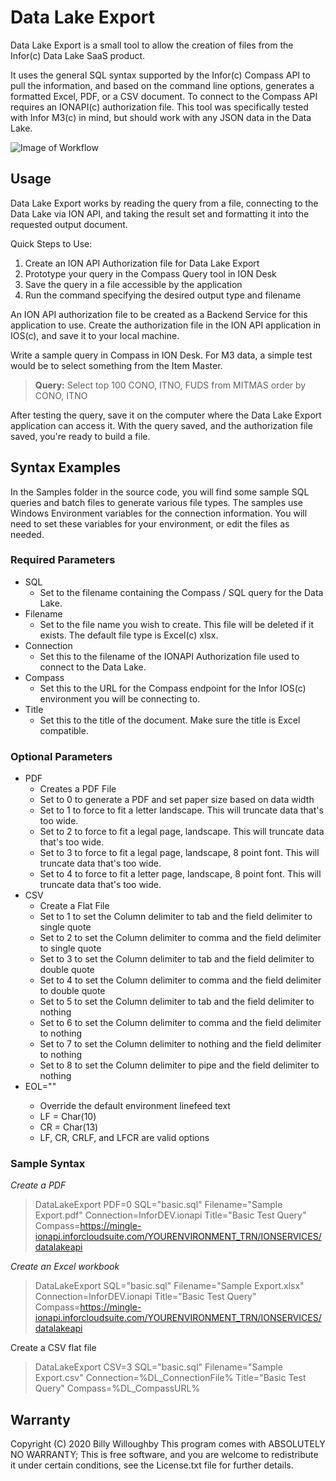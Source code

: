 

# Data Lake Export

Data Lake Export is a small tool to allow the creation of files from the Infor(c) Data Lake SaaS product.  

It uses the general SQL syntax supported by the Infor(c) Compass API to pull the information, and based on the command line options, generates a formatted Excel, PDF, or a CSV document.  To connect to the Compass API requires an IONAPI(c) authorization file.  This tool was specifically tested with Infor M3(c) in mind, but should work with any JSON data in the Data Lake.

![Image of Workflow](https://billywilloughby.com/downloads/Data%20Lake%20Export%20Flow.png)

<!--```mermaid-->
<!--graph LR;-->
<!--A[Data Lake Export] - - Compass API - -> B((Infor Data Lake))-->
<!--C[Result Data]; D[Output Document];-->
<!--B - -> C;-->
<!--C - -> D;-->
<!--```-->

## Usage
Data Lake Export works by reading the query from a file, connecting to the Data Lake via ION API, and taking the result set and formatting it into the requested output document. 

Quick Steps to Use:

 1. Create an ION API Authorization file for Data Lake Export
 2. Prototype your query in the Compass Query tool in ION Desk
 3. Save the query in a file accessible by the application
 4. Run the command specifying the desired output type and filename

An ION API authorization file to be created as a Backend Service for this application to use.  Create the authorization file in the ION API application in IOS(c), and save it to your local machine. 

Write a sample query in Compass in ION Desk.  For M3 data, a simple test would be to select something from the Item Master.

> **Query:** Select top 100 CONO, ITNO, FUDS from MITMAS order by CONO, ITNO

After testing the query, save it on the computer where the Data Lake Export application can access it.  With the query saved, and the authorization file saved, you're ready to build a file.


## Syntax Examples
In the Samples folder in the source code, you will find some sample SQL queries and batch files to generate various file types.  The samples use Windows Environment variables for the connection information.  You will need to set these variables for your environment, or edit the files as needed.
### Required Parameters
 - SQL
	 - Set to the filename containing the Compass / SQL query for the Data Lake.
 - Filename
	 - Set to the file name you wish to create.  This file will be deleted if it exists.  The default file type is Excel(c) xlsx.
 - Connection
	 - Set this to the filename of the IONAPI Authorization file used to connect to the Data Lake.
 - Compass
	 - Set this to the URL for the Compass endpoint for the Infor IOS(c) environment you will be connecting to.
 - Title
	 - Set this to the title of the document.  Make sure the title is Excel compatible.
### Optional Parameters
 - PDF
	 - Creates a PDF File
	 - Set to 0 to generate a PDF and set paper size based on data width
	 - Set to 1 to force to fit a letter landscape.  This will truncate data that's too wide.
	 - Set to 2 to force to fit a legal page, landscape.  This will truncate data that's too wide.
	 - Set to 3 to force to fit a legal page, landscape, 8 point font.  This will truncate data that's too wide.
	 - Set to 4 to force to fit a letter page, landscape, 8 point font.  This will truncate data that's too wide.
 - CSV
	 - Create a Flat File
	 - Set to 1 to set the Column delimiter to tab and the field delimiter to single quote
	 - Set to 2 to set the Column delimiter to comma and the field delimiter to single quote
	 - Set to 3 to set the Column delimiter to tab and the field delimiter to double quote
	 - Set to 4 to set the Column delimiter to comma and the field delimiter to double quote
	 - Set to 5 to set the Column delimiter to tab and the field delimiter to nothing
	 - Set to 6 to set the Column delimiter to comma and the field delimiter to nothing
	 - Set to 7 to set the Column delimiter to nothing and the field delimiter to nothing
	 - Set to 8 to set the Column delimiter to pipe and the field delimiter to nothing
 - EOL="<Value>"
 	- Override the default environment linefeed text
 	- LF = Char(10)
 	- CR = Char(13)
 	- LF, CR, CRLF, and LFCR are valid options

### Sample Syntax

*Create a PDF*
> DataLakeExport PDF=0 SQL="basic.sql" Filename="Sample Export.pdf" Connection=InforDEV.ionapi Title="Basic Test Query" Compass=https://mingle-ionapi.inforcloudsuite.com/YOURENVIRONMENT_TRN/IONSERVICES/datalakeapi

*Create an Excel workbook*
> DataLakeExport SQL="basic.sql" Filename="Sample Export.xlsx" Connection=InforDEV.ionapi Title="Basic Test Query" Compass=https://mingle-ionapi.inforcloudsuite.com/YOURENVIRONMENT_TRN/IONSERVICES/datalakeapi

Create a CSV flat file
> DataLakeExport CSV=3 SQL="basic.sql" Filename="Sample Export.csv" Connection=%DL_ConnectionFile% Title="Basic Test Query" Compass=%DL_CompassURL%



## Warranty
Copyright (C) 2020 Billy Willoughby
This program comes with ABSOLUTELY NO WARRANTY;
This is free software, and you are welcome to redistribute it under certain conditions, see the License.txt file for further details.
